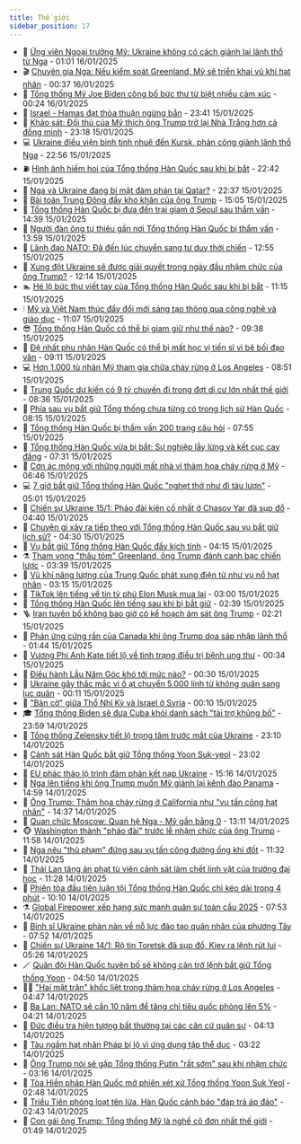 ```yaml
---
title: Thế giới
sidebar_position: 17
---
```


<!-- dantri-the-gioi:START -->
- 🌋 [Ứng viên Ngoại trưởng Mỹ: Ukraine không có cách giành lại lãnh thổ từ Nga](https://dantri.com.vn/the-gioi/ung-vien-ngoai-truong-my-ukraine-khong-co-cach-gianh-lai-lanh-tho-tu-nga-20250116072827568.htm) - 01:01 16/01/2025
- 🎬 [Chuyên gia Nga: Nếu kiểm soát Greenland, Mỹ sẽ triển khai vũ khí hạt nhân](https://dantri.com.vn/the-gioi/chuyen-gia-nga-neu-kiem-soat-greenland-my-se-trien-khai-vu-khi-hat-nhan-20250115062733008.htm) - 00:37 16/01/2025
- 🧰 [Tổng thống Mỹ Joe Biden công bố bức thư từ biệt nhiều cảm xúc](https://dantri.com.vn/the-gioi/tong-thong-my-joe-biden-cong-bo-buc-thu-tu-biet-nhieu-cam-xuc-20250116070814223.htm) - 00:24 16/01/2025
- 🌋 [Israel - Hamas đạt thỏa thuận ngừng bắn](https://dantri.com.vn/the-gioi/israel-hamas-dat-thoa-thuan-ngung-ban-20250116062916854.htm) - 23:41 15/01/2025
- 🗽 [Khảo sát: Đối thủ của Mỹ thích ông Trump trở lại Nhà Trắng hơn cả đồng minh](https://dantri.com.vn/the-gioi/khao-sat-doi-thu-cua-my-thich-ong-trump-tro-lai-nha-trang-hon-ca-dong-minh-20250115220548350.htm) - 23:18 15/01/2025
- 💻 [Ukraine điều viện binh tinh nhuệ đến Kursk, phản công giành lãnh thổ Nga](https://dantri.com.vn/the-gioi/ukraine-dieu-vien-binh-tinh-nhue-den-kursk-phan-cong-gianh-lanh-tho-nga-20250116001249910.htm) - 22:56 15/01/2025
- ⛽️ [Hình ảnh hiếm hoi của Tổng thống Hàn Quốc sau khi bị bắt](https://dantri.com.vn/the-gioi/hinh-anh-hiem-hoi-cua-tong-thong-han-quoc-sau-khi-bi-bat-20250116005016915.htm) - 22:42 15/01/2025
- 🤩 [Nga và Ukraine đang bí mật đàm phán tại Qatar?](https://dantri.com.vn/the-gioi/nga-va-ukraine-dang-bi-mat-dam-phan-tai-qatar-20250116052318970.htm) - 22:37 15/01/2025
- 🧐 [Bài toán Trung Đông đầy khó khăn của ông Trump](https://dantri.com.vn/the-gioi/bai-toan-trung-dong-day-kho-khan-cua-ong-trump-20250114160025270.htm) - 15:05 15/01/2025
- 🎊 [Tổng thống Hàn Quốc bị đưa đến trại giam ở Seoul sau thẩm vấn](https://dantri.com.vn/the-gioi/tong-thong-han-quoc-bi-dua-den-trai-giam-o-seoul-sau-tham-van-20250115210735177.htm) - 14:39 15/01/2025
- 📝 [Người đàn ông tự thiêu gần nơi Tổng thống Hàn Quốc bị thẩm vấn](https://dantri.com.vn/the-gioi/nguoi-dan-ong-tu-thieu-gan-noi-tong-thong-han-quoc-bi-tham-van-20250115203320134.htm) - 13:59 15/01/2025
- 🤡 [Lãnh đạo NATO: Đã đến lúc chuyển sang tư duy thời chiến](https://dantri.com.vn/the-gioi/lanh-dao-nato-da-den-luc-chuyen-sang-tu-duy-thoi-chien-20250115192416388.htm) - 12:55 15/01/2025
- 🥷 [Xung đột Ukraine sẽ được giải quyết trong ngày đầu nhậm chức của ông Trump?](https://dantri.com.vn/the-gioi/xung-dot-ukraine-se-duoc-giai-quyet-trong-ngay-dau-nham-chuc-cua-ong-trump-20250115180951383.htm) - 12:14 15/01/2025
- 🏊 [Hé lộ bức thư viết tay của Tổng thống Hàn Quốc sau khi bị bắt](https://dantri.com.vn/the-gioi/he-lo-buc-thu-viet-tay-cua-tong-thong-han-quoc-sau-khi-bi-bat-20250115170732763.htm) - 11:15 15/01/2025
- 🕯 [Mỹ và Việt Nam thúc đẩy đổi mới sáng tạo thông qua công nghệ và giáo dục](https://dantri.com.vn/the-gioi/my-va-viet-nam-thuc-day-doi-moi-sang-tao-thong-qua-cong-nghe-va-giao-duc-20250115170645309.htm) - 11:07 15/01/2025
- 😎 [Tổng thống Hàn Quốc có thể bị giam giữ như thế nào?](https://dantri.com.vn/the-gioi/tong-thong-han-quoc-co-the-bi-giam-giu-nhu-the-nao-20250115152339008.htm) - 09:38 15/01/2025
- 🌈 [Đệ nhất phu nhân Hàn Quốc có thể bị mất học vị tiến sĩ vì bê bối đạo văn](https://dantri.com.vn/the-gioi/de-nhat-phu-nhan-han-quoc-co-the-bi-mat-hoc-vi-tien-si-vi-be-boi-dao-van-20250115155925467.htm) - 09:11 15/01/2025
- 💻 [Hơn 1.000 tù nhân Mỹ tham gia chữa cháy rừng ở Los Angeles](https://dantri.com.vn/the-gioi/hon-1000-tu-nhan-my-tham-gia-chua-chay-rung-o-los-angeles-20250115151539359.htm) - 08:51 15/01/2025
- 🤖 [Trung Quốc dự kiến có 9 tỷ chuyến đi trong đợt di cư lớn nhất thế giới](https://dantri.com.vn/the-gioi/trung-quoc-du-kien-co-9-ty-chuyen-di-trong-dot-di-cu-lon-nhat-the-gioi-20250115153449191.htm) - 08:36 15/01/2025
- 🦏 [Phía sau vụ bắt giữ Tổng thống chưa từng có trong lịch sử Hàn Quốc](https://dantri.com.vn/the-gioi/phia-sau-vu-bat-giu-tong-thong-chua-tung-co-trong-lich-su-han-quoc-20250115122528384.htm) - 08:15 15/01/2025
- 🌁 [Tổng thống Hàn Quốc bị thẩm vấn 200 trang câu hỏi](https://dantri.com.vn/the-gioi/tong-thong-han-quoc-bi-tham-van-200-trang-cau-hoi-20250115141312017.htm) - 07:55 15/01/2025
- 🐘 [Tổng thống Hàn Quốc vừa bị bắt: Sự nghiệp lẫy lừng và kết cục cay đắng](https://dantri.com.vn/the-gioi/tong-thong-han-quoc-vua-bi-bat-su-nghiep-lay-lung-va-ket-cuc-cay-dang-20250115125545086.htm) - 07:31 15/01/2025
- 🥷 [Cơn ác mộng với những người mất nhà vì thảm họa cháy rừng ở Mỹ](https://dantri.com.vn/the-gioi/con-ac-mong-voi-nhung-nguoi-mat-nha-vi-tham-hoa-chay-rung-o-my-20250115113309110.htm) - 06:46 15/01/2025
- 💻 [7 giờ bắt giữ Tổng thống Hàn Quốc &quot;nghẹt thở như đi tàu lượn&quot;](https://dantri.com.vn/the-gioi/7-gio-bat-giu-tong-thong-han-quoc-nghet-tho-nhu-di-tau-luon-20250115114809620.htm) - 05:01 15/01/2025
- 🎡 [Chiến sự Ukraine 15/1: Pháo đài kiên cố nhất ở Chasov Yar đã sụp đổ](https://dantri.com.vn/the-gioi/chien-su-ukraine-151-phao-dai-kien-co-nhat-o-chasov-yar-da-sup-do-20250115112559295.htm) - 04:40 15/01/2025
- 🧰 [Chuyện gì xảy ra tiếp theo với Tổng thống Hàn Quốc sau vụ bắt giữ lịch sử?](https://dantri.com.vn/the-gioi/chuyen-gi-xay-ra-tiep-theo-voi-tong-thong-han-quoc-sau-vu-bat-giu-lich-su-20250115102523286.htm) - 04:30 15/01/2025
- 🥸 [Vụ bắt giữ Tổng thống Hàn Quốc đầy kịch tính](https://dantri.com.vn/the-gioi/vu-bat-giu-tong-thong-han-quoc-day-kich-tinh-20250115103901465.htm) - 04:15 15/01/2025
- ⚗️ [Tham vọng &quot;thâu tóm&quot; Greenland, ông Trump đánh canh bạc chiến lược](https://dantri.com.vn/the-gioi/tham-vong-thau-tom-greenland-ong-trump-danh-canh-bac-chien-luoc-20250114124129453.htm) - 03:39 15/01/2025
- 🌮 [Vũ khí năng lượng của Trung Quốc phát xung điện từ như vụ nổ hạt nhân](https://dantri.com.vn/the-gioi/vu-khi-nang-luong-cua-trung-quoc-phat-xung-dien-tu-nhu-vu-no-hat-nhan-20250114170221606.htm) - 03:15 15/01/2025
- 🎃 [TikTok lên tiếng về tin tỷ phú Elon Musk mua lại](https://dantri.com.vn/the-gioi/tiktok-len-tieng-ve-tin-ty-phu-elon-musk-mua-lai-20250115095725454.htm) - 03:00 15/01/2025
- 💫 [Tổng thống Hàn Quốc lên tiếng sau khi bị bắt giữ](https://dantri.com.vn/the-gioi/tong-thong-han-quoc-len-tieng-sau-khi-bi-bat-giu-20250115092932113.htm) - 02:39 15/01/2025
- 🪜 [Iran tuyên bố không bao giờ có kế hoạch ám sát ông Trump](https://dantri.com.vn/the-gioi/iran-tuyen-bo-khong-bao-gio-co-ke-hoach-am-sat-ong-trump-20250115082122813.htm) - 02:21 15/01/2025
- 🌋 [Phản ứng cứng rắn của Canada khi ông Trump dọa sáp nhập lãnh thổ](https://dantri.com.vn/the-gioi/phan-ung-cung-ran-cua-canada-khi-ong-trump-doa-sap-nhap-lanh-tho-20250115074408145.htm) - 01:44 15/01/2025
- 🦏 [Vương Phi Anh Kate tiết lộ về tình trạng điều trị bệnh ung thư](https://dantri.com.vn/the-gioi/vuong-phi-anh-kate-tiet-lo-ve-tinh-trang-dieu-tri-benh-ung-thu-20250115073222818.htm) - 00:34 15/01/2025
- 👀 [Điều hành Lầu Năm Góc khó tới mức nào?](https://dantri.com.vn/the-gioi/dieu-hanh-lau-nam-goc-kho-toi-muc-nao-20250115070514407.htm) - 00:30 15/01/2025
- 🧰 [Ukraine gây thắc mắc vì ồ ạt chuyển 5.000 lính từ không quân sang lục quân](https://dantri.com.vn/the-gioi/ukraine-gay-thac-mac-vi-o-at-chuyen-5000-linh-tu-khong-quan-sang-luc-quan-20250115070532245.htm) - 00:11 15/01/2025
- 🚀 [&quot;Bàn cờ&quot; giữa Thổ Nhĩ Kỳ và Israel ở Syria](https://dantri.com.vn/the-gioi/ban-co-giua-tho-nhi-ky-va-israel-o-syria-20250115071019089.htm) - 00:10 15/01/2025
- 🎓 [Tổng thống Biden sẽ đưa Cuba khỏi danh sách &quot;tài trợ khủng bố&quot;](https://dantri.com.vn/the-gioi/tong-thong-biden-se-dua-cuba-khoi-danh-sach-tai-tro-khung-bo-20250115062340134.htm) - 23:59 14/01/2025
- 🥸 [Tổng thống Zelensky tiết lộ trọng tâm trước mắt của Ukraine](https://dantri.com.vn/the-gioi/tong-thong-zelensky-tiet-lo-trong-tam-truoc-mat-cua-ukraine-20250115060320758.htm) - 23:10 14/01/2025
- 🦅 [Cảnh sát Hàn Quốc bắt giữ Tổng thống Yoon Suk-yeol](https://dantri.com.vn/the-gioi/canh-sat-han-quoc-bat-giu-tong-thong-yoon-suk-yeol-20250115044716770.htm) - 23:02 14/01/2025
- 🤭 [EU phác thảo lộ trình đàm phán kết nạp Ukraine](https://dantri.com.vn/the-gioi/eu-phac-thao-lo-trinh-dam-phan-ket-nap-ukraine-20250114220838739.htm) - 15:16 14/01/2025
- 🤖 [Nga lên tiếng khi ông Trump muốn Mỹ giành lại kênh đào Panama](https://dantri.com.vn/the-gioi/nga-len-tieng-khi-ong-trump-muon-my-gianh-lai-kenh-dao-panama-20250114214829114.htm) - 14:59 14/01/2025
- 🐲 [Ông Trump: Thảm họa cháy rừng ở California như &quot;vụ tấn công hạt nhân&quot;](https://dantri.com.vn/the-gioi/ong-trump-tham-hoa-chay-rung-o-california-nhu-vu-tan-cong-hat-nhan-20250114212231832.htm) - 14:37 14/01/2025
- 🫣 [Quan chức Moscow: Quan hệ Nga - Mỹ gần bằng 0](https://dantri.com.vn/the-gioi/quan-chuc-moscow-quan-he-nga-my-gan-bang-0-20250114200551560.htm) - 13:11 14/01/2025
- 🐵 [Washington thành &quot;pháo đài&quot; trước lễ nhậm chức của ông Trump](https://dantri.com.vn/the-gioi/washington-thanh-phao-dai-truoc-le-nham-chuc-cua-ong-trump-20250114184042644.htm) - 11:58 14/01/2025
- 🫶 [Nga nêu &quot;thủ phạm&quot; đứng sau vụ tấn công đường ống khí đốt](https://dantri.com.vn/the-gioi/nga-neu-thu-pham-dung-sau-vu-tan-cong-duong-ong-khi-dot-20250114165508829.htm) - 11:32 14/01/2025
- 💃 [Thái Lan tăng án phạt tù viên cảnh sát làm chết linh vật của trường đại học](https://dantri.com.vn/the-gioi/thai-lan-tang-an-phat-tu-vien-canh-sat-lam-chet-linh-vat-cua-truong-dai-hoc-20250114153140453.htm) - 11:28 14/01/2025
- 💫 [Phiên tòa đầu tiên luận tội Tổng thống Hàn Quốc chỉ kéo dài trong 4 phút](https://dantri.com.vn/the-gioi/phien-toa-dau-tien-luan-toi-tong-thong-han-quoc-chi-keo-dai-trong-4-phut-20250114170847184.htm) - 10:10 14/01/2025
- ⚗️ [Global Firepower xếp hạng sức mạnh quân sự toàn cầu 2025](https://dantri.com.vn/the-gioi/global-firepower-xep-hang-suc-manh-quan-su-toan-cau-2025-20250114144017217.htm) - 07:53 14/01/2025
- 🥷 [Binh sĩ Ukraine phàn nàn về nỗ lực đào tạo quân nhân của phương Tây](https://dantri.com.vn/the-gioi/binh-si-ukraine-phan-nan-ve-no-luc-dao-tao-quan-nhan-cua-phuong-tay-20250114144917643.htm) - 07:52 14/01/2025
- 🥸 [Chiến sự Ukraine 14/1: Rộ tin Toretsk đã sụp đổ, Kiev ra lệnh rút lui](https://dantri.com.vn/the-gioi/chien-su-ukraine-141-ro-tin-toretsk-da-sup-do-kiev-ra-lenh-rut-lui-20250114115422775.htm) - 05:26 14/01/2025
- 🪄 [Quân đội Hàn Quốc tuyên bố sẽ không cản trở lệnh bắt giữ Tổng thống Yoon](https://dantri.com.vn/the-gioi/quan-doi-han-quoc-tuyen-bo-se-khong-can-tro-lenh-bat-giu-tong-thong-yoon-20250114111141045.htm) - 04:50 14/01/2025
- 🧑‍💻 [&quot;Hai mặt trận&quot; khốc liệt trong thảm họa cháy rừng ở Los Angeles](https://dantri.com.vn/the-gioi/hai-mat-tran-khoc-liet-trong-tham-hoa-chay-rung-o-los-angeles-20250113111656663.htm) - 04:47 14/01/2025
- 🤭 [Ba Lan: NATO sẽ cần 10 năm để tăng chi tiêu quốc phòng lên 5%](https://dantri.com.vn/the-gioi/ba-lan-nato-se-can-10-nam-de-tang-chi-tieu-quoc-phong-len-5-20250114111756939.htm) - 04:21 14/01/2025
- 🗽 [Đức điều tra hiện tượng bất thường tại các căn cứ quân sự](https://dantri.com.vn/the-gioi/duc-dieu-tra-hien-tuong-bat-thuong-tai-cac-can-cu-quan-su-20250114110546288.htm) - 04:13 14/01/2025
- 🤖 [Tàu ngầm hạt nhân Pháp bị lộ vì ứng dụng tập thể dục](https://dantri.com.vn/the-gioi/tau-ngam-hat-nhan-phap-bi-lo-vi-ung-dung-tap-the-duc-20250114095111920.htm) - 03:22 14/01/2025
- 🌈 [Ông Trump nói sẽ gặp Tổng thống Putin &quot;rất sớm&quot; sau khi nhậm chức](https://dantri.com.vn/the-gioi/ong-trump-noi-se-gap-tong-thong-putin-rat-som-sau-khi-nham-chuc-20250114095752478.htm) - 03:16 14/01/2025
- 🤩 [Tòa Hiến pháp Hàn Quốc mở phiên xét xử Tổng thống Yoon Suk Yeol](https://dantri.com.vn/the-gioi/toa-hien-phap-han-quoc-mo-phien-xet-xu-tong-thong-yoon-suk-yeol-20250114093528032.htm) - 02:48 14/01/2025
- 🤗 [Triều Tiên phóng loạt tên lửa, Hàn Quốc cảnh báo &quot;đáp trả áp đảo&quot;](https://dantri.com.vn/the-gioi/trieu-tien-phong-loat-ten-lua-han-quoc-canh-bao-dap-tra-ap-dao-20250114093659669.htm) - 02:43 14/01/2025
- 🙉 [Con gái ông Trump: Tổng thống Mỹ là nghề cô đơn nhất thế giới](https://dantri.com.vn/the-gioi/con-gai-ong-trump-tong-thong-my-la-nghe-co-don-nhat-the-gioi-20250114083425110.htm) - 01:49 14/01/2025<!-- dantri-the-gioi:END -->
